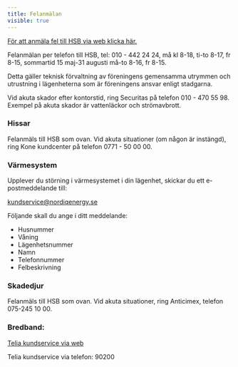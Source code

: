 ```yaml
---
title: Felanmälan
visible: true
---
```

[För att anmäla fel till HSB  via web klicka här.](https://www.hsb.se/goteborg/felanmalan)

Felanmälan per telefon till HSB, tel: 010 - 442 24 24, må kl 8-18, ti-to 8-17, fr 8-15, sommartid 15 maj-31 augusti må-to 8-16, fr 8-15.

Detta gäller teknisk förvaltning av föreningens gemensamma utrymmen och utrustning i lägenheterna som är föreningens ansvar enligt stadgarna. 

Vid akuta skador efter kontorstid, ring Securitas på telefon  010 - 470 55 98.  Exempel på akuta skador är vattenläckor och strömavbrott.
 
### Hissar 
Felanmäls till HSB som ovan. Vid akuta situationer (om någon är instängd), ring Kone kundcenter på telefon 0771 - 50 00 00.

### Värmesystem
Upplever du störning i värmesystemet i din lägenhet, skickar du ett e-postmeddelande till:

<kundservice@nordiqenergy.se>

Följande skall du ange i ditt meddelande:
- Husnummer  
- Våning
- Lägenhetsnummer
- Namn
- Telefonnummer
- Felbeskrivning
 
### Skadedjur
Felanmäls till HSB som ovan. Vid akuta situationer, ring Anticimex, telefon 075-245 10 00.

### Bredband:
[Telia kundservice via web](https://www.telia.se/privat/kontakt)

Telia kundservice via telefon: 90200